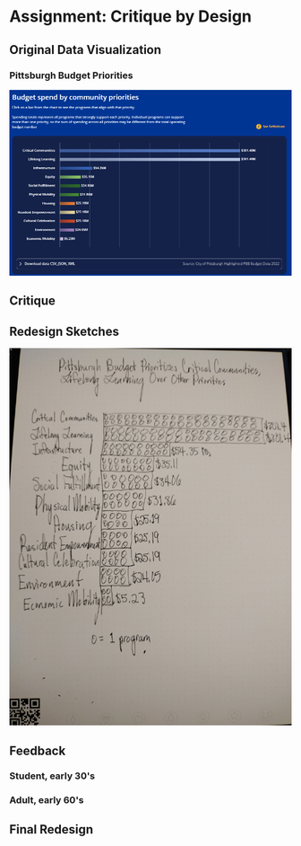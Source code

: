 # Assignment: Critique by Design

## Original Data Visualization
### Pittsburgh Budget Priorities
<img src="Pittsburgh Budget Priorities.png" width="600"/>

## Critique

## Redesign Sketches
<img src="Pittsburgh Budget Redesign Sketch.jpg" width="600"/>

## Feedback
### Student, early 30's




### Adult, early 60's

## Final Redesign

<div class="flourish-embed flourish-scatter" data-src="visualisation/12678393"><script src="https://public.flourish.studio/resources/embed.js"></script></div>
